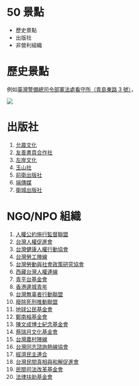# 50 景點

-   歷史景點
-   出版社
-   非營利組織

# 歷史景點

例如[臺灣警備總司令部軍法處看守所（青島東路 3 號）](https://hsi.nhrm.gov.tw/home/zh-tw/injusticelandmarks/112573)，

![](https://imgs.gvm.com.tw/upload/gallery/20171212/41453_01.jpg)

# 出版社

1. [允晨文化](http://www.asianculture.com.tw/front/bin/home.phtml)
2. [友善書頁合作社](https://fribooker.wordpress.com/)
3. [左岸文化](https://www.facebook.com/RiveGauchePublishingHouse/)
4. [玉山社](http://www.tipi.com.tw/)
5. [前衛出版社](http://www.avanguard.com.tw/)
6. [端傳媒](https://theinitium.com/)
7. [衛城出版社](https://www.facebook.com/acropolispublish/)

# NGO/NPO 組織

1. [人權公約施行監督聯盟](https://covenantswatch.org.tw/)
2. [台灣人權促進會](https://www.tahr.org.tw/)
3. [台灣健康人權行動協會](http://www.tahri.org.tw/)
4. [台灣勞工陣線](https://labor.ngo.tw/)
5. [台灣勞動與社會政策研究協會](https://www.facebook.com/TLSA.ORG/)
6. [西藏台灣人權連線](http://hrntt.org/)
7. [青平台基金會](http://www.ystaiwan.org/)
8. [香港邊城青年](https://www.facebook.com/hkoutlanders/)
9. [台灣無辜者行動聯盟](https://front.all4innocent.tw/index.php/home)
10. [廢除死刑推動聯盟](https://www.taedp.org.tw/)
11. [地球公民基金會](https://www.cet-taiwan.org/)
12. [鄭南榕基金會](http://www.nylon.org.tw/)
13. [陳文成博士紀念基金會](http://www.cwcmf.org.tw/joomla/)
14. [蔡瑞月文化基金會](https://www.dance.org.tw/)
15. [台灣農村陣線](https://www.facebook.com/taiwanruralfront/)
16. [台灣同志諮詢熱線協會](https://hotline.org.tw/)
17. [經濟民主連合](https://www.edunion.org.tw/)
18. [台灣民間真相與和解促進會](https://taiwantrc.org/)
19. [民間司法改革基金會](https://www.jrf.org.tw/)
20. [法律扶助基金會](https://www.laf.org.tw/)
